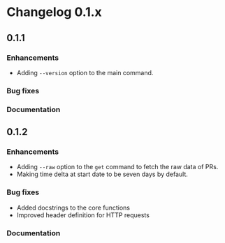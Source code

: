 # Changelog 0.1.x

## 0.1.1

### Enhancements
- Adding `--version` option to the main command.

### Bug fixes


### Documentation

## 0.1.2

### Enhancements
- Adding `--raw` option to the `get` command to fetch the raw data of PRs.
- Making time delta at start date to be seven days by default.

### Bug fixes
- Added docstrings to the core functions
- Improved header definition for HTTP requests

### Documentation
